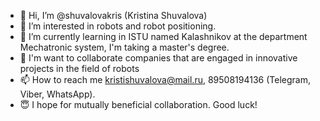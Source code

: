 - 👋 Hi, I’m @shuvalovakris (Kristina Shuvalova)
- 👀 I’m interested in robots and robot positioning.
- 🌱 I’m currently learning in ISTU named Kalashnikov at the department Mechatronic system, I'm taking a master's degree.
- 💞️ I'm want to collaborate companies that are engaged in innovative projects in the field of robots
- 📫 How to reach me kristishuvalova@mail.ru, 89508194136 (Telegram, Viber, WhatsApp).
- 😇 I hope for mutually beneficial collaboration. Good luck!
<!---
shuvalovakris/shuvalovakris is a ✨ special ✨ repository because its `README.md` (this file) appears on your GitHub profile.
You can click the Preview link to take a look at your changes.
--->
